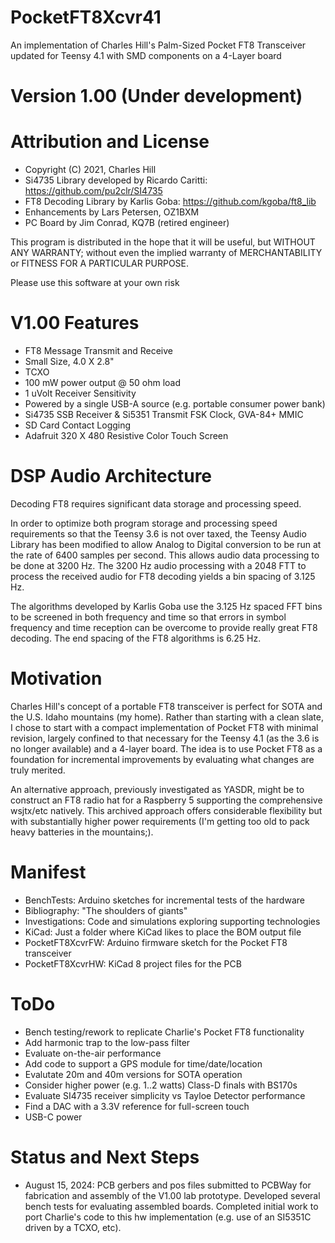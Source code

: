 # PocketFT8Xcvr41
An implementation of Charles Hill's Palm-Sized Pocket FT8 Transceiver updated for Teensy 4.1 with SMD components on a 4-Layer board

# Version 1.00 (Under development)

# Attribution and License
* Copyright (C) 2021, Charles Hill
* Si4735 Library developed by Ricardo Caritti: https://github.com/pu2clr/SI4735
* FT8 Decoding Library by Karlis Goba: https://github.com/kgoba/ft8_lib
* Enhancements by Lars Petersen, OZ1BXM
* PC Board by Jim Conrad, KQ7B (retired engineer)

This program is distributed in the hope that it will be useful, but WITHOUT ANY WARRANTY; without even the implied warranty of MERCHANTABILITY or FITNESS FOR A PARTICULAR PURPOSE.

Please use this software at your own risk

# V1.00 Features
* FT8 Message Transmit and Receive
* Small Size, 4.0 X 2.8"
* TCXO
* 100 mW power output @ 50 ohm load
* 1 uVolt Receiver Sensitivity
* Powered by a single USB-A source (e.g. portable consumer power bank)
* Si4735 SSB Receiver & Si5351 Transmit FSK Clock, GVA-84+ MMIC
* SD Card Contact Logging
* Adafruit 320 X 480 Resistive Color Touch Screen

# DSP Audio Architecture
Decoding FT8 requires significant data storage and processing speed.

In order to optimize both program storage and processing speed requirements so that the Teensy 3.6 is not over taxed, the Teensy Audio Library has been modified to allow Analog to Digital conversion to be run at the rate of 6400 samples per second. This allows audio data processing to be done at 3200 Hz. The 3200 Hz audio processing with a 2048 FTT to process the received audio for FT8 decoding yields a bin spacing of 3.125 Hz.

The algorithms developed by Karlis Goba use the 3.125 Hz spaced FFT bins to be screened in both frequency and time so that errors in symbol frequency and time reception  can be overcome to provide really great FT8 decoding. The end spacing of the FT8 algorithms is 6.25 Hz.

# Motivation
Charles Hill's concept of a portable FT8 transceiver is perfect for SOTA and the U.S. Idaho mountains (my home).  Rather than starting with a clean slate, I chose to start with a compact implementation of Pocket FT8 with minimal revision, largely confined to that necessary for the Teensy 4.1 (as the 3.6 is no longer available) and a 4-layer board.  The idea is to use Pocket FT8 as a foundation for incremental improvements by evaluating what changes are truly merited.

An alternative approach, previously investigated as YASDR, might be to construct an FT8 radio hat for a Raspberry 5 supporting the comprehensive wsjtx/etc natively.  This archived approach offers considerable flexibility but with substantially higher power requirements (I'm getting too old to pack heavy batteries in the mountains;).

# Manifest
* BenchTests:  Arduino sketches for incremental tests of the hardware
* Bibliography:  "The shoulders of giants"
* Investigations:  Code and simulations exploring supporting technologies
* KiCad:  Just a folder where KiCad likes to place the BOM output file
* PocketFT8XcvrFW:  Arduino firmware sketch for the Pocket FT8 transceiver
* PocketFT8XcvrHW:  KiCad 8 project files for the PCB

# ToDo
* Bench testing/rework to replicate Charlie's Pocket FT8 functionality
* Add harmonic trap to the low-pass filter
* Evaluate on-the-air performance
* Add code to support a GPS module for time/date/location
* Evalutate 20m and 40m versions for SOTA operation
* Consider higher power (e.g. 1..2 watts) Class-D finals with BS170s
* Evaluate SI4735 receiver simplicity vs Tayloe Detector performance
* Find a DAC with a 3.3V reference for full-screen touch
* USB-C power

# Status and Next Steps
* August 15, 2024:  PCB gerbers and pos files submitted to PCBWay for fabrication and assembly of the V1.00 lab prototype.  Developed several bench tests for evaluating assembled boards.  Completed initial work to port Charlie's code to this hw implementation (e.g. use of an SI5351C driven by a TCXO, etc).
